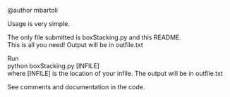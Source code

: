 @author mbartoli  

Usage is very simple. 
   
The only file submitted is boxStacking.py and this README.    
This is all you need! Output will be in outfile.txt     

Run     
python boxStacking.py [INFILE]    
where [INFILE] is the location of your infile. The output will be in outfile.txt   


See comments and documentation in the code.    

